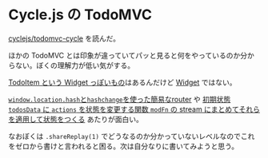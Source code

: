 # Cycle.js の TodoMVC

[cyclejs/todomvc-cycle][] を読んだ。

ほかの TodoMVC とは印象が違っていてパッと見ると何をやっているのか分からない。ぼくの理解力が低い気がする。

[TodoItem という Widget っぽいもの](https://github.com/cyclejs/todomvc-cycle/blob/8edcf34e51787a1b98f89288f4021ae6beff38ad/src/components/todo-item.js)はあるんだけど [Widget](http://cycle.js.org/custom-elements.html) ではない。

[`window.location.hash`と`hashchange`を使った簡易なrouter](https://github.com/cyclejs/todomvc-cycle/blob/8edcf34e51787a1b98f89288f4021ae6beff38ad/src/app.js#L12-L13) や [初期状態 `todosData` に `actions` を状態を変更する関数 `modFn` の stream にまとめてそれらを適用して状態をつくる](https://github.com/cyclejs/todomvc-cycle/blob/8edcf34e51787a1b98f89288f4021ae6beff38ad/src/components/todos/model.js#L96-L103) あたりが面白い。

なおぼくは `.shareReplay(1)` でどうなるのか分かっていないレベルなのでこれをゼロから書けと言われると困る。次は自分なりに書いてみようと思う。

[cyclejs/todomvc-cycle]: https://github.com/cyclejs/todomvc-cycle
